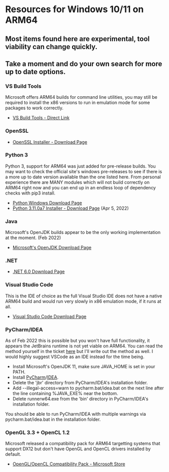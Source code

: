# Resources for Windows 10/11 on ARM64
## Most items found here are experimental, tool viability can change quickly.
## Take a moment and do your own search for more up to date options.

### VS Build Tools
Microsoft offers ARM64 builds for command line utilities, you may still be required to install the x86 versions to run in emulation mode for some packages to work correctly.
- [VS Build Tools - Direct Link](https://aka.ms/vs/17/release/vs_BuildTools.exe)

### OpenSSL
- [OpenSSL Installer - Download Page](https://slproweb.com/products/Win32OpenSSL.html)

### Python 3
Python 3, support for ARM64 was just added for pre-release builds.  You may want to check the official site's windows pre-releases to see if there is a more up to date version available than the one listed here.  From personal experience there are MANY modules which will not build correctly on ARM64 right now and you can end up in an endless loop of dependency checks with pip3 install.
- [Python Windows Download Page](https://www.python.org/downloads/windows/)
- [Python 3.11.0a7 Installer - Download Page](https://www.python.org/downloads/release/python-3110a7/) (Apr 5, 2022)

### Java
Microsoft's OpenJDK builds appear to be the only working implementation at the moment. (Feb 2022)
- [Microsoft's OpenJDK Download Page](https://docs.microsoft.com/en-us/java/openjdk/download)

### .NET
- [.NET 6.0 Download Page](https://dotnet.microsoft.com/en-us/download/dotnet/6.0)

### Visual Studio Code
This is the IDE of choice as the full Visual Studio IDE does not have a native ARM64 build and would run very slowly in x86 emulation mode, if it runs at all.
- [Visual Studio Code Download Page](https://code.visualstudio.com/#alt-downloads)

### PyCharm/IDEA
As of Feb 2022 this is possible but you won't have full functionality, it appears the JetBrains runtime is not yet viable on ARM64.  You can read the method yourself in the ticket [here](https://youtrack.jetbrains.com/issue/JBR-2074) but I'll write out the method as well.  I would highly suggest VSCode as an IDE instead for the time being.
- Install Microsoft's OpenJDK 11, make sure JAVA_HOME is set in your PATH.
- Install [PyCharm](https://www.jetbrains.com/pycharm/download/#section=windows)/[IDEA](https://www.jetbrains.com/idea/download/#section=windows).
- Delete the 'jbr' directory from PyCharm/IDEA's installation folder.
- Add --illegal-access=warn to pycharm.bat/idea.bat on the next line after the line containing %JAVA_EXE% near the bottom.
- Delete runnerw64.exe from the 'bin' directory in PyCharm/IDEA's installation folder.

You should be able to run PyCharm/IDEA with multiple warnings via pycharm.bat/idea.bat in the installation folder.

### OpenGL 3.3 + OpenCL 1.2
Microsoft released a compatibility pack for ARM64 targetting systems that support DX12 but don't have OpenGL and OpenCL drivers installed by default.
- [OpenGL/OpenCL Compatibility Pack - Microsoft Store](https://www.microsoft.com/store/productId/9NQPSL29BFFF)
